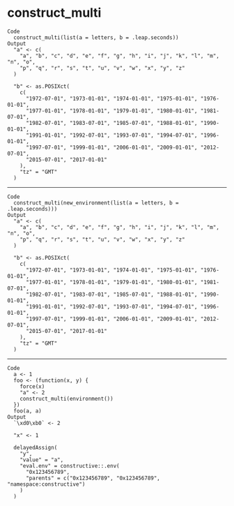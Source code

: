 # construct_multi

    Code
      construct_multi(list(a = letters, b = .leap.seconds))
    Output
      "a" <- c(
        "a", "b", "c", "d", "e", "f", "g", "h", "i", "j", "k", "l", "m", "n", "o",
        "p", "q", "r", "s", "t", "u", "v", "w", "x", "y", "z"
      )
      
      "b" <- as.POSIXct(
        c(
          "1972-07-01", "1973-01-01", "1974-01-01", "1975-01-01", "1976-01-01",
          "1977-01-01", "1978-01-01", "1979-01-01", "1980-01-01", "1981-07-01",
          "1982-07-01", "1983-07-01", "1985-07-01", "1988-01-01", "1990-01-01",
          "1991-01-01", "1992-07-01", "1993-07-01", "1994-07-01", "1996-01-01",
          "1997-07-01", "1999-01-01", "2006-01-01", "2009-01-01", "2012-07-01",
          "2015-07-01", "2017-01-01"
        ),
        "tz" = "GMT"
      )
      

---

    Code
      construct_multi(new_environment(list(a = letters, b = .leap.seconds)))
    Output
      "a" <- c(
        "a", "b", "c", "d", "e", "f", "g", "h", "i", "j", "k", "l", "m", "n", "o",
        "p", "q", "r", "s", "t", "u", "v", "w", "x", "y", "z"
      )
      
      "b" <- as.POSIXct(
        c(
          "1972-07-01", "1973-01-01", "1974-01-01", "1975-01-01", "1976-01-01",
          "1977-01-01", "1978-01-01", "1979-01-01", "1980-01-01", "1981-07-01",
          "1982-07-01", "1983-07-01", "1985-07-01", "1988-01-01", "1990-01-01",
          "1991-01-01", "1992-07-01", "1993-07-01", "1994-07-01", "1996-01-01",
          "1997-07-01", "1999-01-01", "2006-01-01", "2009-01-01", "2012-07-01",
          "2015-07-01", "2017-01-01"
        ),
        "tz" = "GMT"
      )
      

---

    Code
      a <- 1
      foo <- (function(x, y) {
        force(x)
        "а" <- 2
        construct_multi(environment())
      })
      foo(a, a)
    Output
      `\xd0\xb0` <- 2
      
      "x" <- 1
      
      delayedAssign(
        "y",
        "value" = "a",
        "eval.env" = constructive::.env(
          "0x123456789",
          "parents" = c("0x123456789", "0x123456789", "namespace:constructive")
        )
      )

